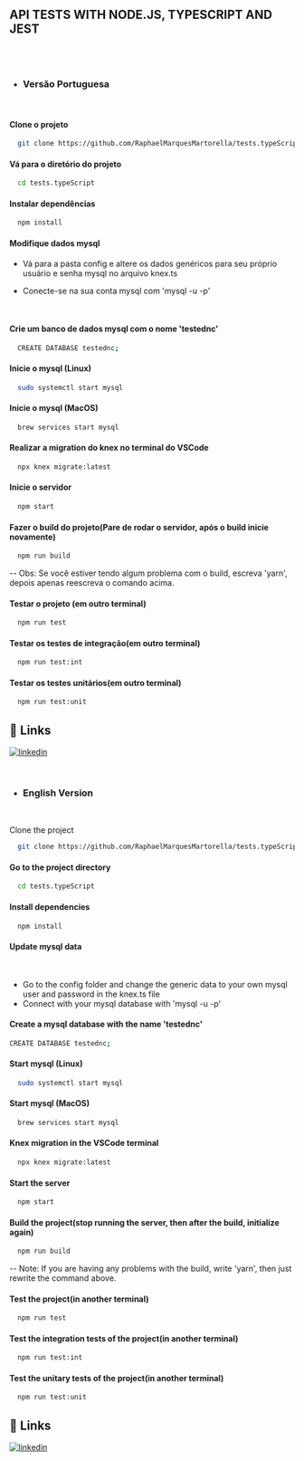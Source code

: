  ## API TESTS WITH NODE.JS, TYPESCRIPT AND JEST  

<br>

<br/>
 
- ### Versão Portuguesa

<br>

#### Clone o projeto

```bash
  git clone https://github.com/RaphaelMarquesMartorella/tests.typeScript.git
```

#### Vá para o diretório do projeto

```bash
  cd tests.typeScript
```

#### Instalar dependências

```bash
  npm install
```

#### Modifique dados mysql
 
- Vá para a pasta config e altere os dados genéricos para seu próprio usuário e senha mysql no arquivo knex.ts

- Conecte-se na sua conta mysql com 'mysql -u -p'

  <br>

#### Crie um banco de dados mysql com o nome 'testednc' 

```bash
  CREATE DATABASE testednc;
```

#### Inicie o mysql (Linux)

```bash
  sudo systemctl start mysql
```

#### Inicie o mysql (MacOS)

```bash
  brew services start mysql
```

#### Realizar a migration do knex no terminal do VSCode

```bash
  npx knex migrate:latest
```

#### Inicie o servidor

```bash
  npm start
```

#### Fazer o build do projeto(Pare de rodar o servidor, após o build inicie novamente)

```bash
  npm run build
```

-- Obs: Se você estiver tendo algum problema com o build, escreva 'yarn', depois apenas reescreva o comando acima.

#### Testar o projeto (em outro terminal)

```bash
  npm run test
```

#### Testar os testes de integração(em outro terminal)

```bash
  npm run test:int
```

#### Testar os testes unitários(em outro terminal)

```bash
  npm run test:unit
```

## 🔗 Links
[![linkedin](https://img.shields.io/badge/linkedin-0A66C2?style=for-the-badge&logo=linkedin&logoColor=white)](https://www.linkedin.com/in/raphael-marques-martorella)

<br/>

- ### English Version

<br>
                            
Clone the project

```bash
  git clone https://github.com/RaphaelMarquesMartorella/tests.typeScript.git
```

#### Go to the project directory

```bash
  cd tests.typeScript
```

#### Install dependencies

```bash
  npm install
```

#### Update mysql data

<br>

- Go to the config folder and change the generic data to your own mysql user and password in the knex.ts file
- Connect with your mysql database with 'mysql -u -p'


#### Create a mysql database with the name 'testednc'

```bash
CREATE DATABASE testednc;
```

#### Start mysql (Linux)

```bash
  sudo systemctl start mysql
```

#### Start mysql (MacOS)

```bash
  brew services start mysql
```

#### Knex migration in the VSCode terminal

```bash
  npx knex migrate:latest
```

#### Start the server

```bash
  npm start
```

#### Build the project(stop running the server, then after the build, initialize again)

```bash
  npm run build
```

-- Note: If you are having any problems with the build, write 'yarn', then just rewrite the command above.

#### Test the project(in another terminal)

```bash
  npm run test
```

#### Test the integration tests of the project(in another terminal)

```bash
  npm run test:int
```

#### Test the unitary tests of the project(in another terminal)

```bash
  npm run test:unit
```

## 🔗 Links
[![linkedin](https://img.shields.io/badge/linkedin-0A66C2?style=for-the-badge&logo=linkedin&logoColor=white)](https://www.linkedin.com/in/raphael-marques-martorella)













